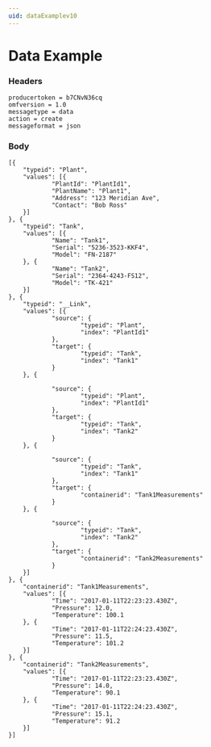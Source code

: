```yaml
---
uid: dataExamplev10
---
```


# Data Example


### Headers

	producertoken = b7CNvN36cq
	omfversion = 1.0
	messagetype = data
	action = create
	messageformat = json

### Body


	[{
        "typeid": "Plant",
        "values": [{
                "PlantId": "PlantId1",
                "PlantName": "Plant1",
                "Address": "123 Meridian Ave",
                "Contact": "Bob Ross"
        }]
	}, {
        "typeid": "Tank",
        "values": [{
                "Name": "Tank1",
                "Serial": "5236-3523-KKF4",
                "Model": "FN-2187"
        }, {
                "Name": "Tank2",
                "Serial": "2364-4243-FS12",
                "Model": "TK-421"
        }]
	}, {
		"typeid": "__Link",
        "values": [{
                "source": {
                        "typeid": "Plant",
                        "index": "PlantId1"
                },
                "target": {
                        "typeid": "Tank",
                        "index": "Tank1"
                }
        }, {

                "source": {
                        "typeid": "Plant",
                        "index": "PlantId1"
                },
                "target": {
                        "typeid": "Tank",
                        "index": "Tank2"
                }
        }, {

                "source": {
                        "typeid": "Tank",
                        "index": "Tank1"
                },
                "target": {
                        "containerid": "Tank1Measurements"
                }
        }, {

                "source": {
                        "typeid": "Tank",
                        "index": "Tank2"
                },
                "target": {
                        "containerid": "Tank2Measurements"
                }
        }]
	}, {
		"containerid": "Tank1Measurements",
        "values": [{
                "Time": "2017-01-11T22:23:23.430Z",
                "Pressure": 12.0,
                "Temperature": 100.1
        }, {
                "Time": "2017-01-11T22:24:23.430Z",
                "Pressure": 11.5,
                "Temperature": 101.2
        }]
	}, {
        "containerid": "Tank2Measurements",
        "values": [{
                "Time": "2017-01-11T22:23:23.430Z",
                "Pressure": 14.0,
                "Temperature": 90.1
        }, {
                "Time": "2017-01-11T22:24:23.430Z",
                "Pressure": 15.1,
                "Temperature": 91.2
        }]
	}]

